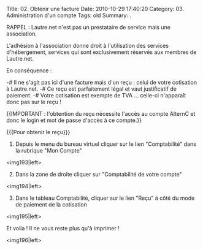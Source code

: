 Title: 02. Obtenir une facture 
Date: 2010-10-29 17:40:20
Category: 03. Administration d'un compte
Tags: old
Summary:  . 

RAPPEL : Lautre.net n'est pas un prestataire de service mais une association.

L'adhésion à l'association donne droit à l'utilisation des services d'hébergement, services qui sont exclusivement réservés aux membres de Lautre.net.

En conséquence :

-# Il ne s'agit pas ici d'une facture mais d'un reçu : celui de votre cotisation à Lautre.net.
-# Ce reçu est parfaitement légal et vaut justificatif de paiement.
-# Votre cotisation est exempte de TVA ... celle-ci n'apparaît donc pas sur le reçu !

{{IMPORTANT : l'obtention du reçu nécessite l'accès au compte AlternC et donc le login et mot de passe d'accès à ce compte.}}


{{{Pour obtenir le reçu}}}

1. Depuis le menu du bureau virtuel cliquer sur le lien "Comptabilité" dans la rubrique "Mon Compte"

<img193|left>

2. Dans la zone de droite cliquer sur "Comptabilité de votre compte"

<img194|left>

3. Dans le tableau Comptabilité, cliquer sur le lien "Reçu" à côté du mode de paiement de la cotisation

<img195|left>

Et voila ! Il ne vous reste plus qu'à imprimer !

<img196|left>